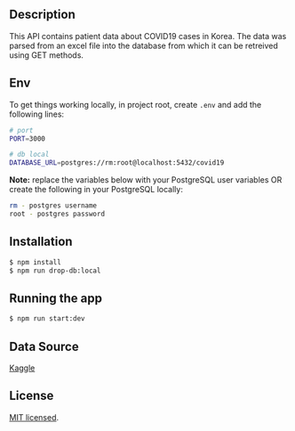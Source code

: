 ## Description

This API contains patient data about COVID19 cases in Korea. The data was parsed from an excel file into the database from which it can be retreived using GET methods.

## Env

To get things working locally, in project root, create `.env` and add the following lines:

```bash
# port
PORT=3000

# db local
DATABASE_URL=postgres://rm:root@localhost:5432/covid19
```

**Note:** replace the variables below with your PostgreSQL user variables OR create the following in your PostgreSQL locally: 

```bash
rm - postgres username
root - postgres password
```

## Installation

```bash
$ npm install
$ npm run drop-db:local
```

## Running the app


```bash
$ npm run start:dev
```

## Data Source

[Kaggle](https://www.kaggle.com/kimjihoo/coronavirusdataset/data?select=PatientInfo.csv)

## License

  [MIT licensed](LICENSE).
